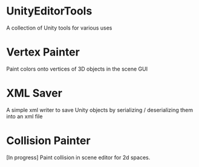 # UnityEditorTools
A collection of Unity tools for various uses

# Vertex Painter
Paint colors onto vertices of 3D objects in the scene GUI

# XML Saver
A simple xml writer to save Unity objects by serializing / deserializing them into an xml file

# Collision Painter
[In progress]
Paint collision in scene editor for 2d spaces. 